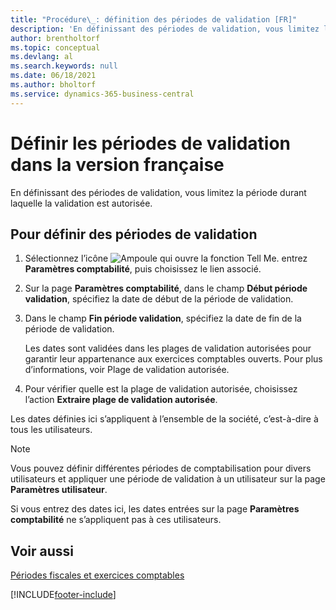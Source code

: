 ```yaml
---
title: "Procédure\_: définition des périodes de validation [FR]"
description: 'En définissant des périodes de validation, vous limitez la période durant laquelle la validation est autorisée.'
author: brentholtorf
ms.topic: conceptual
ms.devlang: al
ms.search.keywords: null
ms.date: 06/18/2021
ms.author: bholtorf
ms.service: dynamics-365-business-central
---
```

# Définir les périodes de validation dans la version française

En définissant des périodes de validation, vous limitez la période durant laquelle la validation est autorisée.  

## Pour définir des périodes de validation  

1. Sélectionnez l’icône ![Ampoule qui ouvre la fonction Tell Me.](../../media/ui-search/search_small.png "Dites-moi ce que vous voulez faire") entrez **Paramètres comptabilité**, puis choisissez le lien associé.  
2. Sur la page **Paramètres comptabilité**, dans le champ **Début période validation**, spécifiez la date de début de la période de validation.  
3. Dans le champ **Fin période validation**, spécifiez la date de fin de la période de validation.  

    Les dates sont validées dans les plages de validation autorisées pour garantir leur appartenance aux exercices comptables ouverts. Pour plus d’informations, voir Plage de validation autorisée.  

4. Pour vérifier quelle est la plage de validation autorisée, choisissez l’action **Extraire plage de validation autorisée**.  

Les dates définies ici s’appliquent à l’ensemble de la société, c’est-à-dire à tous les utilisateurs.  

> [!NOTE]  
> Vous pouvez définir différentes périodes de comptabilisation pour divers utilisateurs et appliquer une période de validation à un utilisateur sur la page **Paramètres utilisateur**.

Si vous entrez des dates ici, les dates entrées sur la page **Paramètres comptabilité** ne s’appliquent pas à ces utilisateurs.  

## Voir aussi

[Périodes fiscales et exercices comptables](fiscal-periods-and-fiscal-years.md)


[!INCLUDE[footer-include](../../includes/footer-banner.md)]